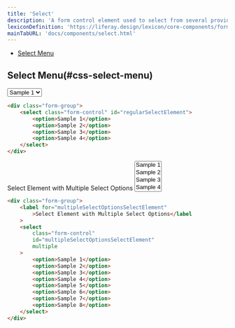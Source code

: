 ```yaml
---
title: 'Select'
description: 'A form control element used to select from several provided options and enter data.'
lexiconDefinition: 'https://liferay.design/lexicon/core-components/forms/selector/'
mainTabURL: 'docs/components/select.html'
---
```


<div class="nav-toc-absolute">
<div class="nav-toc">

-   [Select Menu](#css-select-menu)

</div>
</div>

## Select Menu(#css-select-menu)

<div class="sheet-example">
	<div class="form-group">
		<select class="form-control" id="regularSelectElement">
			<option>Sample 1</option>
			<option>Sample 2</option>
			<option>Sample 3</option>
			<option>Sample 4</option>
		</select>
	</div>
</div>

```html
<div class="form-group">
	<select class="form-control" id="regularSelectElement">
		<option>Sample 1</option>
		<option>Sample 2</option>
		<option>Sample 3</option>
		<option>Sample 4</option>
	</select>
</div>
```

<div class="sheet-example">
	<div class="form-group">
		<label for="multipleSelectOptionsSelectElement">Select Element with Multiple Select Options</label>
		<select class="form-control" id="multipleSelectOptionsSelectElement" multiple>
			<option>Sample 1</option>
			<option>Sample 2</option>
			<option>Sample 3</option>
			<option>Sample 4</option>
			<option>Sample 5</option>
			<option>Sample 6</option>
			<option>Sample 7</option>
			<option>Sample 8</option>
		</select>
	</div>
</div>

```html
<div class="form-group">
	<label for="multipleSelectOptionsSelectElement"
		>Select Element with Multiple Select Options</label
	>
	<select
		class="form-control"
		id="multipleSelectOptionsSelectElement"
		multiple
	>
		<option>Sample 1</option>
		<option>Sample 2</option>
		<option>Sample 3</option>
		<option>Sample 4</option>
		<option>Sample 5</option>
		<option>Sample 6</option>
		<option>Sample 7</option>
		<option>Sample 8</option>
	</select>
</div>
```
